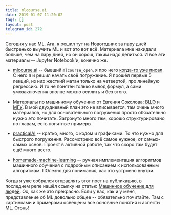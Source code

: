 ```yaml
---
title: mlcourse.ai
date: 2019-01-07 11:20:02
tags: []
layout: post
telegram_id: 272
---
```


Сегодня у нас ML. Ага, я решил тут на Новогодних за пару дней быстренько выучить ML и вот это вот всё. Материала мне накидали больше, чем на пару дней, но он хорош, таким надо делиться. И все эти материалы -- Jupyter Notebook'и, конечно же.

+ [mlcourse.ai](https://github.com/Yorko/mlcourse.ai) -- бывший `mlcourse_open`, я про него [когда-то уже писал](https://t.me/itgram_channel/64). С него я и решил начать своё погружение. Я прошёл первые 5 лекций, из них жесткий матан только на четвертой, про линейную регрессию. И то не понятен только вывод формул, а сами умозаключения вполне можно осилить и без этого.

+ Материалы по машинному обучению от Евгения Соколова: [ВШЭ](https://github.com/esokolov/ml-course-hse) и [МГУ](https://github.com/esokolov/ml-course-msu). В мой двухдневный план это не вписывается, там очень много материалов, но для основательного погружения просто обязательно нужно это почитать. Затронуто много тем, хорошо структурировано по главам, есть понятные примеры.

+ [practicalAI](https://github.com/GokuMohandas/practicalAI) -- кратко, много, с кодом и графиками. То что нужно для быстрого погружения. Рассмотрено всё самое нужное, от самых-самых основ. Проект в активной работе, так что скоро там будет ещё много всего.

+ [homemade-machine-learning](https://github.com/trekhleb/homemade-machine-learning) -- ручная имплементация алгоритмов машинного обучения с подробным описанием к использованным алгоритмам. ПОлезно для понимания, как это устроено внутри.

Когда я уже собрался отправлять этот пост на публикацию, в последнем репе нашёл ссылку на статью [Машинное обучение для людей](https://vas3k.ru/blog/machine_learning/). Ох, как же это прекрасно. Если у вас, как и у меня, представление об ML довольно общее -- обязательно почитайте. Там с картинками и примерами освещены все основные понятия и аспекты ML. Огонь!
